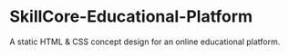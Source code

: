 # SkillCore-Educational-Platform
A static HTML &amp; CSS concept design for an online educational platform.
